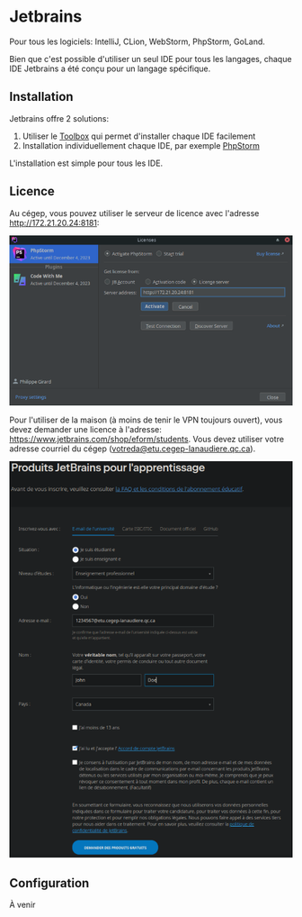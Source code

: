 # Jetbrains

Pour tous les logiciels: IntelliJ, CLion, WebStorm, PhpStorm, GoLand.

Bien que c'est possible d'utiliser un seul IDE pour tous les langages, chaque IDE Jetbrains a été conçu pour un langage spécifique.

## Installation

Jetbrains offre 2 solutions:

 1. Utiliser le [Toolbox](https://www.jetbrains.com/toolbox-app/) qui permet d'installer chaque IDE facilement
 2. Installation individuellement chaque IDE, par exemple [PhpStorm](https://www.jetbrains.com/phpstorm/download/)

L'installation est simple pour tous les IDE.

## Licence

Au cégep, vous pouvez utiliser le serveur de licence avec l'adresse http://172.21.20.24:8181:

![Serveur de licence](../Images/MULJetbrains1.png)

Pour l'utiliser de la maison (à moins de tenir le VPN toujours ouvert), vous devez demander une licence à l'adresse: https://www.jetbrains.com/shop/eform/students. Vous devez utiliser votre adresse courriel du cégep (votreda@etu.cegep-lanaudiere.qc.ca).

![Formulaire Jetbrains](../Images/MULJetbrains2.png)

## Configuration

À venir